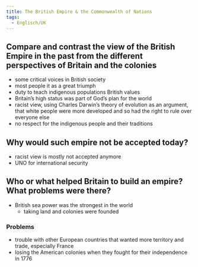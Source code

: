 ```yaml
---
title: The British Empire & the Commonwealth of Nations
tags:
  - Englisch/UK
---
```


## Compare and contrast the view of the British Empire in the past from the different perspectives of Britain and the colonies

- some critical voices in British society
- most people it as a great triumph
- duty to teach indigenous populations British values
- Britain’s high status was part of God’s plan for the world
- racist view, using Charles Darwin’s theory of evolution as an argument, that white people were more developed and so had the right to rule over everyone else
- no respect for the indigenous people and their traditions

## Why would such empire not be accepted today?

- racist view is mostly not accepted anymore
- UNO for international security

## Who or what helped Britain to build an empire? What problems were there?

- British sea power was the strongest in the world
	- taking land and colonies were founded

### Problems

- trouble with other European countries that wanted more territory and trade, especially France
- losing the American colonies when they fought for their independence in 1776
